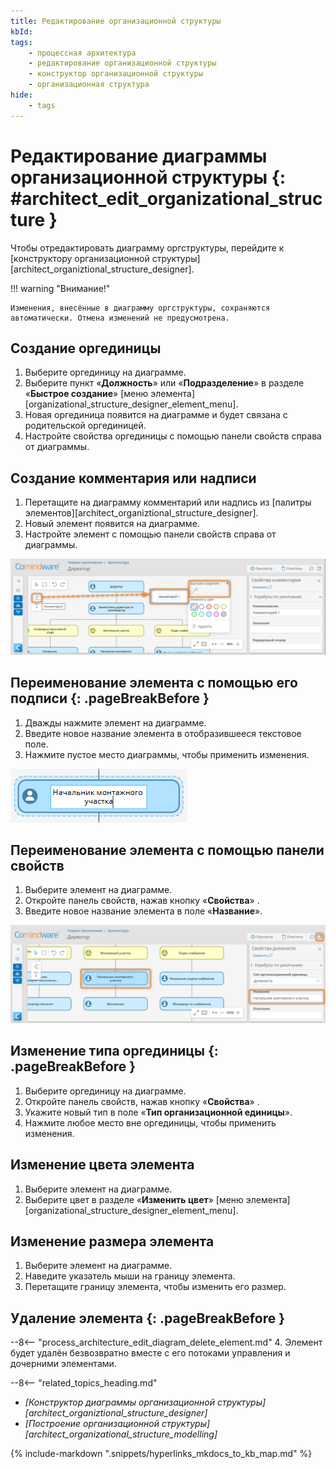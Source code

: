 ```yaml
---
title: Редактирование организационной структуры
kbId: 
tags:
    - процессная архитектура
    - редактирование организационной структуры
    - конструктор организационной структуры
    - организационная структура
hide:
    - tags
---
```


# Редактирование диаграммы организационной структуры {: #architect_edit_organizational_structure }

Чтобы отредактировать диаграмму оргструктуры, перейдите к [конструктору организационной структуры][architect_organiztional_structure_designer].

!!! warning "Внимание!"

    Изменения, внесённые в диаграмму оргструктуры, сохраняются автоматически. Отмена изменений не предусмотрена.

## Создание оргединицы

1. Выберите оргединицу на диаграмме.
2. Выберите пункт «**Должность**» или «**Подразделение**» в разделе «**Быстрое создание**» [меню элемента][organizational_structure_designer_element_menu].
3. Новая оргединица появится на диаграмме и будет связана с родительской оргединицей.
4. Настройте свойства оргединицы с помощью панели свойств справа от диаграммы.

## Создание комментария или надписи

1. Перетащите на диаграмму комментарий или надпись из [палитры элементов][architect_organiztional_structure_designer].
2. Новый элемент появится на диаграмме.
3. Настройте элемент с помощью панели свойств справа от диаграммы.

_![Создание элемента на диаграмме оргструктуры](img/organizational_structure_edit_create_element.png)_

## Переименование элемента с помощью его подписи {: .pageBreakBefore }

1. Дважды нажмите элемент на диаграмме.
2. Введите новое название элемента в отобразившееся текстовое поле.
3. Нажмите пустое место диаграммы, чтобы применить изменения.

_![Переименование элемента на диаграмме оргструктуры](img/organizational_structure_edit_element_rename_diagram.png)_

## Переименование элемента с помощью панели свойств

1. Выберите элемент на диаграмме.
2. Откройте панель свойств, нажав кнопку «**Свойства**» <i class="fa-light fa-sidebar-flip"></i>.
3. Введите новое название элемента в поле «**Название**».

_![Переименование элемента с помощью панели свойств](img/organizational_structure_edit_element_rename_in_properties.png)_

## Изменение типа оргединицы {: .pageBreakBefore }

1. Выберите оргединицу на диаграмме.
2. Откройте панель свойств, нажав кнопку «**Свойства**» <i class="fa-light fa-sidebar-flip"></i>.
3. Укажите новый тип в поле «**Тип организационной единицы**».
4. Нажмите любое место вне оргединицы, чтобы применить изменения.

## Изменение цвета элемента

1. Выберите элемент на диаграмме.
2. Выберите цвет в разделе «**Изменить цвет**» [меню элемента][organizational_structure_designer_element_menu].

## Изменение размера элемента

1. Выберите элемент на диаграмме.
2. Наведите указатель мыши на границу элемента.
3. Перетащите границу элемента, чтобы изменить его размер.

## Удаление элемента {: .pageBreakBefore }

--8<-- "process_architecture_edit_diagram_delete_element.md"
4. Элемент будет удалён безвозвратно вместе с его потоками управления и дочерними элементами.

<div class="relatedTopics" markdown="block">

--8<-- "related_topics_heading.md"

- _[Конструктор диаграммы организационной структуры][architect_organiztional_structure_designer]_
- _[Построение организационной структуры][architect_organizational_structure_modelling]_

</div>

{% include-markdown ".snippets/hyperlinks_mkdocs_to_kb_map.md" %}
